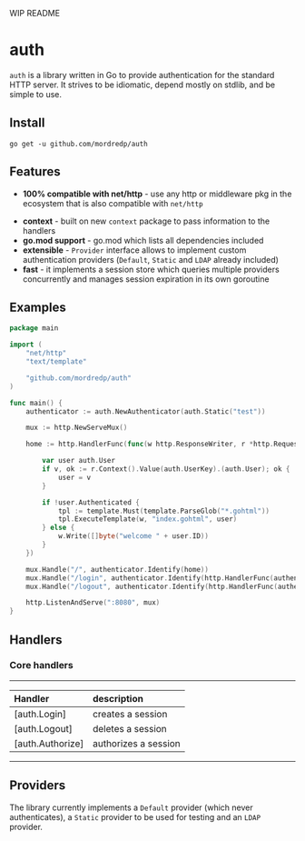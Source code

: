 WIP README

# auth
`auth` is a library written in Go to provide authentication for the standard HTTP server.
It strives to be idiomatic, depend mostly on stdlib, and be simple to use.

## Install
`go get -u github.com/mordredp/auth`

## Features
* **100% compatible with net/http** - use any http or middleware pkg in the ecosystem that is also compatible with `net/http`
<!---
* **No external dependencies** - plain ol' Go stdlib + `net/http`
-->
* **context** - built on new `context` package to pass information to the handlers
* **go.mod support** - go.mod which lists all dependencies included
* **extensible** - `Provider` interface allows to implement custom authentication providers (`Default`, `Static` and `LDAP` already included)
* **fast** - it implements a session store which queries multiple providers concurrently and manages session expiration in its own goroutine

## Examples
```go
package main

import (
	"net/http"
	"text/template"

	"github.com/mordredp/auth"
)

func main() {
	authenticator := auth.NewAuthenticator(auth.Static("test"))

	mux := http.NewServeMux()

	home := http.HandlerFunc(func(w http.ResponseWriter, r *http.Request) {

		var user auth.User
		if v, ok := r.Context().Value(auth.UserKey).(auth.User); ok {
			user = v
		}

		if !user.Authenticated {
			tpl := template.Must(template.ParseGlob("*.gohtml"))
			tpl.ExecuteTemplate(w, "index.gohtml", user)
		} else {
			w.Write([]byte("welcome " + user.ID))
		}
	})

	mux.Handle("/", authenticator.Identify(home))
	mux.Handle("/login", authenticator.Identify(http.HandlerFunc(authenticator.Login)))
	mux.Handle("/logout", authenticator.Identify(http.HandlerFunc(authenticator.Logout)))

	http.ListenAndServe(":8080", mux)
}
```

## Handlers
### Core handlers
------------------------------------------------------
| Handler                | description               |
| :--------------------- | :------------------------ |
| [auth.Login]           | creates a session         |
| [auth.Logout]          | deletes a session         |
| [auth.Authorize]       | authorizes a session      |
------------------------------------------------------

## Providers
The library currently implements a `Default` provider (which never authenticates), a `Static` provider to be used for testing and an `LDAP` provider.


